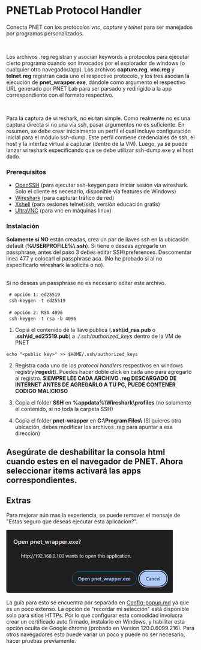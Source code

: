 
# PNETLab Protocol Handler
Conecta PNET con los protocolos _vnc_, _capture_ y _telnet_ para ser manejados por programas personalizados.

<br>

Los archivos .reg registran y asocian keywords a protocolos para ejecutar cierto programa cuando son invocados por el explorador de windows (o cualquier otro navegador/app). Los archivos **capture.reg**, **vnc.reg** y **telnet.reg** registran cada uno el respectivo protocolo, y los tres asocian la ejecución de **pnet_wrapper.exe**, dándole como argumento el respectivo URL generado por PNET Lab para ser parsado y redirigido a la app correspondiente con el formato respectivo.


<br>

Para la captura de wireshark, no es tan simple. Como realmente no es una captura directa si no una vía ssh, pasar argumentos no es suficiente. En resumen, se debe crear inicialmente un perfil el cual incluye configuración inicial para el módulo ssh-dump. Este perfil contiene credenciales de ssh, el host y la interfaz virtual a capturar (dentro de la VM). Luego, ya se puede lanzar wireshark especificando que se debe utilizar ssh-dump.exe y el host dado.


### Prerequisitos
- [OpenSSH](https://learn.microsoft.com/en-us/windows-server/administration/openssh/openssh_install_firstuse?tabs=gui#install-openssh-for-windows) (para ejecutar ssh-keygen para iniciar sesión vía wireshark. Solo el cliente es necesario, disponible vía features de Windows)
- [Wireshark](https://www.wireshark.org/download.html) (para capturar tráfico de red)
- [Xshell](https://www.netsarang.com/en/free-for-home-school/) (para sesiones telnet/ssh, versión educación gratis)
- [UltraVNC](https://uvnc.com/downloads/ultravnc.html) (para vnc en máquinas linux)


### Instalación

**Solamente si NO** están creadas, crea un par de llaves ssh en la ubicación default (**%USERPROFILE%\\.ssh**). Si tiene o deseas agregarle un passphrase, antes del paso 3 debes editar SSH\preferences. Descomentar linea 477 y colocarl el passphrase aca. (No he probado si al no especificarlo wireshark la solicita o no). <br><br>

Si no deseas un passphrase no es necesario editar este archivo.

     # opción 1: ed25519
     ssh-keygen -t ed25519

     # opción 2: RSA 4096
     ssh-keygen -t rsa -b 4096
    
1. Copia el contenido de la llave publica (**.ssh\id_rsa.pub** o **.ssh\id_ed25519.pub**) a *./.ssh/authorized_keys* dentro de la VM de PNET

```
echo "<public key>" >> $HOME/.ssh/authorized_keys
```

2. Registra cada uno de los _protocol handlers_ respectivos en windows registry(**regedit**). Puedes hacer doble click en cada uno para agregarlo al registro.  **SIEMPRE LEE CADA ARCHIVO .reg DESCARGADO DE INTERNET ANTES DE AGREGARLO A TU PC, PUEDE CONTENER CODIGO MALICIOSO**  

3. Copia el folder **SSH** en **%appdata%\Wireshark\profiles** (no solamente el contenido, si no toda la carpeta SSH)
   
4. Copia el folder **pnet-wrapper** en **C:\\Program Files\\** (Si quieres otra ubicación, debes modificar los archivos .reg para apuntar a esa dirección)

## Asegúrate de deshabilitar la consola html cuando estes en el navegador de PNET. Ahora seleccionar items activará las apps correspondientes.


## Extras

Para mejorar aún mas la experiencia, se puede remover el mensaje de "Estas seguro que deseas ejecutar esta aplicacion?".

![readme_protocol-prompt](readme_img/readme_protocol-prompt.png)

La guía para esto se encuentra por separado en [Config-popup.md](Config-popup.md) ya que es un poco extenso. La opción de "recordar mi selección" está disponible solo para sitios HTTPs. Por lo que configurar esta comodidad involucra crear un certificado auto firmado, instalarlo en Windows, y habilitar esta opción oculta de Google chrome (probado en Version 120.0.6099.216). Para otros navegadores esto puede variar un poco y puede no ser necesario, hacer pruebas previamente.
